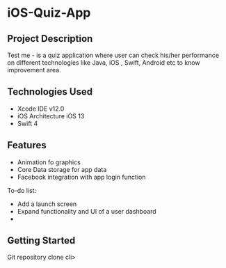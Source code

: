 # iOS-Quiz-App
## Project Description
Test me - is a quiz application where user can check his/her performance on different technologies like Java, iOS , Swift, Android etc to know improvement area. 

## Technologies Used
* Xcode IDE v12.0
* iOS Architecture iOS 13
* Swift 4

## Features
* Animation fo graphics
* Core Data storage for app data
* Facebook integration with app login function

To-do list:
* Add a launch screen
* Expand functionality and UI of a user dashboard
*
## Getting Started
Git repository clone
cli> 
